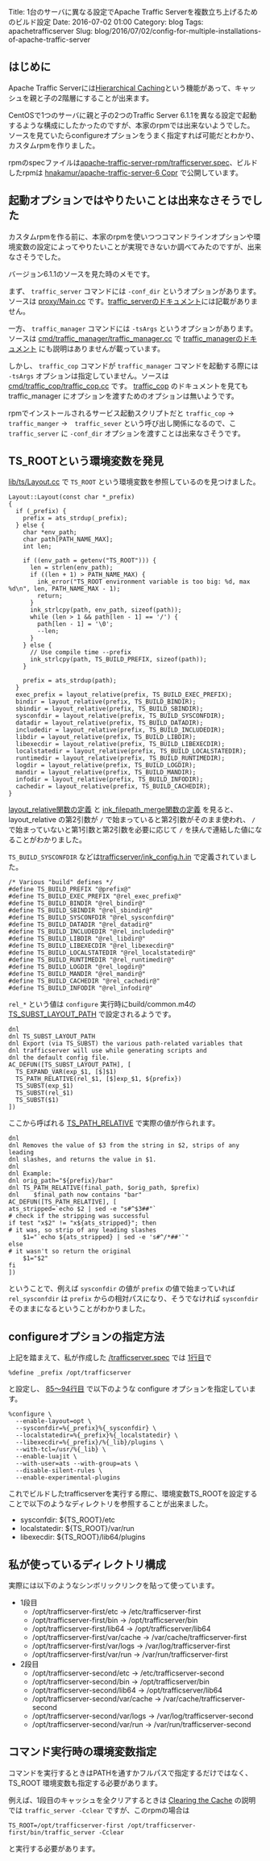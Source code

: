 Title: 1台のサーバに異なる設定でApache Traffic Serverを複数立ち上げるためのビルド設定
Date: 2016-07-02 01:00
Category: blog
Tags: apachetrafficserver
Slug: blog/2016/07/02/config-for-multiple-installations-of-apache-traffic-server

## はじめに
Apache Traffic Serverには[Hierarchical Caching](https://docs.trafficserver.apache.org/en/latest/admin-guide/configuration/hierachical-caching.en.html)という機能があって、キャッシュを親と子の2階層にすることが出来ます。

CentOSで1つのサーバに親と子の2つのTraffic Server 6.1.1を異なる設定で起動するような構成にしたかったのですが、本家のrpmでは出来ないようでした。
ソースを見ていたらconfigureオプションをうまく指定すれば可能だとわかり、カスタムrpmを作りました。

rpmのspecファイルは[apache-traffic-server-rpm/trafficserver.spec](https://github.com/hnakamur/apache-traffic-server-rpm/blob/d1688aec09f6761841bbc638938577cae49beccd/SPECS/trafficserver.spec)、ビルドしたrpmは [hnakamur/apache-traffic-server-6 Copr](https://copr.fedorainfracloud.org/coprs/hnakamur/apache-traffic-server-6/) で公開しています。

## 起動オプションではやりたいことは出来なさそうでした

カスタムrpmを作る前に、本家のrpmを使いつつコマンドラインオプションや環境変数の設定によってやりたいことが実現できないか調べてみたのですが、出来なさそうでした。

バージョン6.1.1のソースを見た時のメモです。

まず、 `traffic_server` コマンドには `-conf_dir` というオプションがあります。ソースは [proxy/Main.cc](https://github.com/apache/trafficserver/blob/6.1.1/proxy/Main.cc#L206) です。[traffic_serverのドキュメント](https://docs.trafficserver.apache.org/en/6.1.x/appendices/command-line/traffic_server.en.html)には記載がありません。

一方、 `traffic_manager` コマンドには `-tsArgs` というオプションがあります。 ソースは [cmd/traffic_manager/traffic_manager.cc](https://github.com/apache/trafficserver/blob/6.1.1/cmd/traffic_manager/traffic_manager.cc#L453) で [traffic_managerのドキュメント](https://docs.trafficserver.apache.org/en/6.1.x/appendices/command-line/traffic_manager.en.html#cmdoption-traffic_manager--tsArgs) にも説明はありませんが載っています。

しかし、 `traffic_cop` コマンドが `traffic_manager` コマンドを起動する際には `-tsArgs` オプションは指定していません。ソースは [cmd/traffic_cop/traffic_cop.cc](https://github.com/apache/trafficserver/blob/6.1.1/cmd/traffic_cop/traffic_cop.cc#L758) です。 [traffic_cop](https://docs.trafficserver.apache.org/en/6.1.x/appendices/command-line/traffic_cop.en.html) のドキュメントを見ても traffic_manager にオプションを渡すためのオプションは無いようです。

rpmでインストールされるサービス起動スクリプトだと `traffic_cop` →　`traffic_manger` →　`traffic_sever` という呼び出し関係になるので、こ `traffic_server`   に `-conf_dir` オプションを渡すことは出来なさそうです。

## TS_ROOTという環境変数を発見

[lib/ts/Layout.cc](https://github.com/apache/trafficserver/blob/6.1.1/lib/ts/Layout.cc#L146-L187) で `TS_ROOT` という環境変数を参照しているのを見つけました。

```
Layout::Layout(const char *_prefix)
{
  if (_prefix) {
    prefix = ats_strdup(_prefix);
  } else {
    char *env_path;
    char path[PATH_NAME_MAX];
    int len;

    if ((env_path = getenv("TS_ROOT"))) {
      len = strlen(env_path);
      if ((len + 1) > PATH_NAME_MAX) {
        ink_error("TS_ROOT environment variable is too big: %d, max %d\n", len, PATH_NAME_MAX - 1);
        return;
      }
      ink_strlcpy(path, env_path, sizeof(path));
      while (len > 1 && path[len - 1] == '/') {
        path[len - 1] = '\0';
        --len;
      }
    } else {
      // Use compile time --prefix
      ink_strlcpy(path, TS_BUILD_PREFIX, sizeof(path));
    }

    prefix = ats_strdup(path);
  }
  exec_prefix = layout_relative(prefix, TS_BUILD_EXEC_PREFIX);
  bindir = layout_relative(prefix, TS_BUILD_BINDIR);
  sbindir = layout_relative(prefix, TS_BUILD_SBINDIR);
  sysconfdir = layout_relative(prefix, TS_BUILD_SYSCONFDIR);
  datadir = layout_relative(prefix, TS_BUILD_DATADIR);
  includedir = layout_relative(prefix, TS_BUILD_INCLUDEDIR);
  libdir = layout_relative(prefix, TS_BUILD_LIBDIR);
  libexecdir = layout_relative(prefix, TS_BUILD_LIBEXECDIR);
  localstatedir = layout_relative(prefix, TS_BUILD_LOCALSTATEDIR);
  runtimedir = layout_relative(prefix, TS_BUILD_RUNTIMEDIR);
  logdir = layout_relative(prefix, TS_BUILD_LOGDIR);
  mandir = layout_relative(prefix, TS_BUILD_MANDIR);
  infodir = layout_relative(prefix, TS_BUILD_INFODIR);
  cachedir = layout_relative(prefix, TS_BUILD_CACHEDIR);
}
```

[layout_relative関数の定義](https://github.com/apache/trafficserver/blob/6.1.1/lib/ts/Layout.cc#L51-L70) と [ink_filepath_merge関数の定義](https://github.com/apache/trafficserver/blob/d6906e2a59858005d09018994262562b03ca24e9/lib/ts/ink_file.cc#L132-L323) を見ると、 layout_relative の第2引数が `/` で始まっていると第2引数がそのまま使われ、 `/` で始まっていないと第1引数と第2引数を必要に応じて `/` を挟んで連結した値になることがわかりました。

`TS_BUILD_SYSCONFDIR` などは[trafficserver/ink_config.h.in](https://github.com/apache/trafficserver/blob/6.1.1/lib/ts/ink_config.h.in#L110-L125) で定義されていました。

```
/* Various "build" defines */
#define TS_BUILD_PREFIX "@prefix@"
#define TS_BUILD_EXEC_PREFIX "@rel_exec_prefix@"
#define TS_BUILD_BINDIR "@rel_bindir@"
#define TS_BUILD_SBINDIR "@rel_sbindir@"
#define TS_BUILD_SYSCONFDIR "@rel_sysconfdir@"
#define TS_BUILD_DATADIR "@rel_datadir@"
#define TS_BUILD_INCLUDEDIR "@rel_includedir@"
#define TS_BUILD_LIBDIR "@rel_libdir@"
#define TS_BUILD_LIBEXECDIR "@rel_libexecdir@"
#define TS_BUILD_LOCALSTATEDIR "@rel_localstatedir@"
#define TS_BUILD_RUNTIMEDIR "@rel_runtimedir@"
#define TS_BUILD_LOGDIR "@rel_logdir@"
#define TS_BUILD_MANDIR "@rel_mandir@"
#define TS_BUILD_CACHEDIR "@rel_cachedir@"
#define TS_BUILD_INFODIR "@rel_infodir@"
```

`rel_*` という値は `configure` 実行時にbuild/common.m4の [TS_SUBST_LAYOUT_PATH](https://github.com/apache/trafficserver/blob/5a0952b01d01ef927a65fc44bac5f68c345747aa/build/common.m4#L252-L263) で設定されるようです。

```
dnl
dnl TS_SUBST_LAYOUT_PATH
dnl Export (via TS_SUBST) the various path-related variables that
dnl trafficserver will use while generating scripts and
dnl the default config file.
AC_DEFUN([TS_SUBST_LAYOUT_PATH], [
  TS_EXPAND_VAR(exp_$1, [$]$1)
  TS_PATH_RELATIVE(rel_$1, [$]exp_$1, ${prefix})
  TS_SUBST(exp_$1)
  TS_SUBST(rel_$1)
  TS_SUBST($1)
])
```

ここから呼ばれる [TS_PATH_RELATIVE](https://github.com/apache/trafficserver/blob/5a0952b01d01ef927a65fc44bac5f68c345747aa/build/common.m4#L223-L241) で実際の値が作られます。

```
dnl
dnl Removes the value of $3 from the string in $2, strips of any leading
dnl slashes, and returns the value in $1.
dnl
dnl Example:
dnl orig_path="${prefix}/bar"
dnl TS_PATH_RELATIVE(final_path, $orig_path, $prefix)
dnl    $final_path now contains "bar"
AC_DEFUN([TS_PATH_RELATIVE], [
ats_stripped=`echo $2 | sed -e "s#^$3##"`
# check if the stripping was successful
if test "x$2" != "x${ats_stripped}"; then
# it was, so strip of any leading slashes
    $1="`echo ${ats_stripped} | sed -e 's#^/*##'`"
else
# it wasn't so return the original
    $1="$2"
fi
])
```

ということで、例えば `sysconfdir` の値が `prefix` の値で始まっていれば `rel_sysconfdir` は `prefix` からの相対パスになり、そうでなければ `sysconfdir` そのままになるということがわかりました。


## configureオプションの指定方法

上記を踏まえて、私が作成した [/trafficserver.spec](https://github.com/hnakamur/apache-traffic-server-rpm/blob/d1688aec09f6761841bbc638938577cae49beccd/SPECS/trafficserver.spec) では [1行目](https://github.com/hnakamur/apache-traffic-server-rpm/blob/d1688aec09f6761841bbc638938577cae49beccd/SPECS/trafficserver.spec#L1)で

```
%define _prefix /opt/trafficserver
```

と設定し、 [85〜94行目](https://github.com/hnakamur/apache-traffic-server-rpm/blob/d1688aec09f6761841bbc638938577cae49beccd/SPECS/trafficserver.spec#L85-L94) で以下のような configure オプションを指定しています。

```
%configure \
  --enable-layout=opt \
  --sysconfdir=%{_prefix}%{_sysconfdir} \
  --localstatedir=%{_prefix}%{_localstatedir} \
  --libexecdir=%{_prefix}/%{_lib}/plugins \
  --with-tcl=/usr/%{_lib} \
  --enable-luajit \
  --with-user=ats --with-group=ats \
  --disable-silent-rules \
  --enable-experimental-plugins
```

これでビルドしたtrafficserverを実行する際に、環境変数TS_ROOTを設定することで以下のようなディレクトリを参照することが出来ました。

* sysconfdir: ${TS_ROOT}/etc
* localstatedir: ${TS_ROOT}/var/run
* libexecdir: ${TS_ROOT}/lib64/plugins

## 私が使っているディレクトリ構成

実際には以下のようなシンボリックリンクを貼って使っています。

* 1段目
    - /opt/trafficserver-first/etc -> /etc/trafficserver-first 
    - /opt/trafficserver-first/bin -> /opt/trafficserver/bin
    - /opt/trafficserver-first/lib64 -> /opt/trafficserver/lib64
    - /opt/trafficserver-first/var/cache -> /var/cache/trafficserver-first
    - /opt/trafficserver-first/var/logs -> /var/log/trafficserver-first
    - /opt/trafficserver-first/var/run -> /var/run/trafficserver-first
* 2段目
    - /opt/trafficserver-second/etc -> /etc/trafficserver-second 
    - /opt/trafficserver-second/bin -> /opt/trafficserver/bin
    - /opt/trafficserver-second/lib64 -> /opt/trafficserver/lib64
    - /opt/trafficserver-second/var/cache -> /var/cache/trafficserver-second
    - /opt/trafficserver-second/var/logs -> /var/log/trafficserver-second
    - /opt/trafficserver-second/var/run -> /var/run/trafficserver-second

## コマンド実行時の環境変数指定

コマンドを実行するときはPATHを通すかフルパスで指定するだけではなく、 TS_ROOT 環境変数も指定する必要があります。

例えば、1段目のキャッシュを全クリアするときは [Clearing the Cache](https://docs.trafficserver.apache.org/en/6.1.x/admin-guide/storage/index.en.html#clearing-the-cache) の説明では `traffic_server -Cclear` ですが、このrpmの場合は

```
TS_ROOT=/opt/trafficserver-first /opt/trafficserver-first/bin/traffic_server -Cclear
```

と実行する必要があります。
